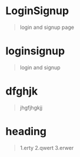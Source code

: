 # LoginSignup
> login and signup page

# loginsignup 
> login and signup 

# dfghjk
> jhgfjhgkjj

# heading
> 1.erty
  2.qwert
  3.erwer
